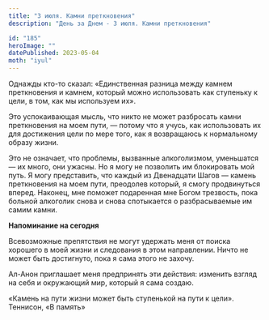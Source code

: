 ```yaml
---
title: "3 июля. Камни преткновения"
description: "День за Днем - 3 июля. Камни преткновения"

id: "185"
heroImage: ""
datePublished: 2023-05-04
moth: "iyul"
---
```


Однажды кто-то сказал: «Единственная разница между камнем преткновения и
камнем, который можно использовать как ступеньку к цели, в том, как мы
используем их».

Это успокаивающая мысль, что никто не может разбросать камни преткновения на
моем пути, — потому что я учусь, как использовать их для достижения цели по
мере того, как я возвращаюсь к нормальному образу жизни.

Это не означает, что проблемы, вызванные алкоголизмом, уменьшатся — их много,
они ужасны. Но я могу не позволить им блокировать мой путь. Я могу
представить, что каждый из Двенадцати Шагов — камень преткновения на моем
пути, преодолев который, я смогу продвинуться вперед. Наконец, мне поможет
подаренная мне Богом трезвость, пока больной алкоголик снова и снова
спотыкается о разбрасываемые им самим камни.

**Напоминание на сегодня**

Всевозможные препятствия не могут удержать меня от поиска хорошего в моей
жизни и следования в этом направлении. Ничто не может быть достигнуто, пока я
сама этого не захочу.

Ал-Анон приглашает меня предпринять эти действия: изменить взгляд на себя и
окружающий мир, который я сама создаю.

«Камень на пути жизни может быть ступенькой на пути к цели». Теннисон, «В
память»
